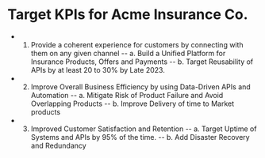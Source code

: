 # Target KPIs for Acme Insurance Co.
- 1. Provide a coherent experience for customers by connecting with them on any given channel
--   a. Build a Unified Platform for Insurance Products, Offers and Payments
--   b. Target Reusability of APIs by at least 20 to 30% by Late 2023.
- 2. Improve Overall Business Efficiency by using Data-Driven APIs and Automation
--   a. Mitigate Risk of Product Failure and Avoid Overlapping Products
--   b. Improve Delivery of time to Market products
- 3. Improved Customer Satisfaction and Retention
--   a. Target Uptime of Systems and APIs by 95% of the time.
--  b. Add Disaster Recovery and Redundancy
